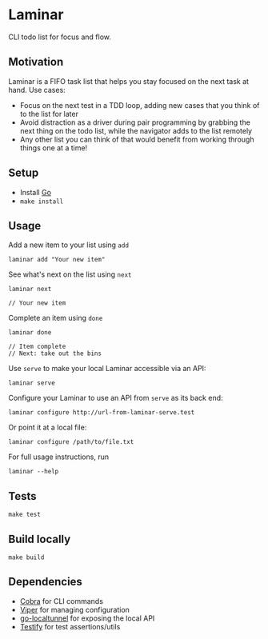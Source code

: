 # Laminar

CLI todo list for focus and flow.

## Motivation
Laminar is a FIFO task list that helps you stay focused on the next task at hand.
Use cases:
- Focus on the next test in a TDD loop, adding new cases that you think of to the list for later
- Avoid distraction as a driver during pair programming by grabbing the next thing on the todo list, while the navigator adds to the list remotely
- Any other list you can think of that would benefit from working through things one at a time!

## Setup
- Install [Go](https://go.dev/)
- `make install`

## Usage
Add a new item to your list using `add`
```
laminar add "Your new item"
```

See what's next on the list using `next`
```
laminar next

// Your new item
```

Complete an item using `done`
```
laminar done

// Item complete
// Next: take out the bins
```

Use `serve` to make your local Laminar accessible via an API:
```
laminar serve
```

Configure your Laminar to use an API from `serve` as its back end:
```
laminar configure http://url-from-laminar-serve.test
```

Or point it at a local file:
```
laminar configure /path/to/file.txt
```

For full usage instructions, run
```
laminar --help
```

## Tests
`make test`

## Build locally
`make build`

## Dependencies
- [Cobra](https://github.com/spf13/cobra) for CLI commands
- [Viper](https://github.com/spf13/viper) for managing configuration
- [go-localtunnel](https://github.com/localtunnel/go-localtunnel) for exposing the local API
- [Testify](https://github.com/stretchr/testify) for test assertions/utils